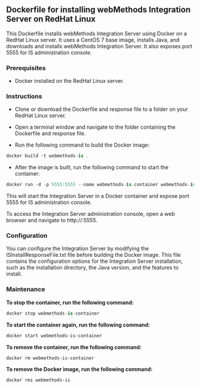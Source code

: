 ## Dockerfile for installing webMethods Integration Server on RedHat Linux


This Dockerfile installs webMethods Integration Server using Docker on a RedHat Linux server. It uses a CentOS 7 base image, installs Java, and downloads and installs webMethods Integration Server. It also exposes port 5555 for IS administration console.

### Prerequisites
- Docker installed on the RedHat Linux server.


### Instructions
- Clone or download the Dockerfile and response file to a folder on your RedHat Linux server.

- Open a terminal window and navigate to the folder containing the Dockerfile and response file.

- Run the following command to build the Docker image:

```csharp
docker build -t webmethods-is .
```

- After the image is built, run the following command to start the container:

```csharp
docker run -d -p 5555:5555 --name webmethods-is-container webmethods-is
```
This will start the Integration Server in a Docker container and expose port 5555 for IS administration console.

To access the Integration Server administration console, open a web browser and navigate to http://<server-ip-address>:5555.

### Configuration

You can configure the Integration Server by modifying the ISInstallResponseFile.txt file before building the Docker image. This file contains the configuration options for the Integration Server installation, such as the installation directory, the Java version, and the features to install.

### Maintenance

**To stop the container, run the following command:**


```csharp
docker stop webmethods-is-container
```
**To start the container again, run the following command:**



```bash
docker start webmethods-is-container
```

**To remove the container, run the following command:**


```bash
docker rm webmethods-is-container
```

**To remove the Docker image, run the following command:**

```bash
docker rmi webmethods-is
```